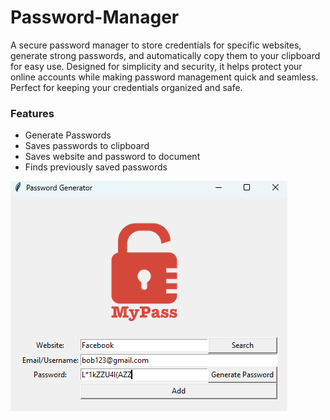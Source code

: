 # Password-Manager
A secure password manager to store credentials for specific websites, generate strong passwords, and automatically copy them to your clipboard for easy use. Designed for simplicity and security, it helps protect your online accounts while making password management quick and seamless. Perfect for keeping your credentials organized and safe.
### Features
- Generate Passwords
- Saves passwords to clipboard
- Saves website and password to document
- Finds previously saved passwords

![](https://github.com/EdgarQuinones/Password-Manager/blob/main/Images/UI.png)



